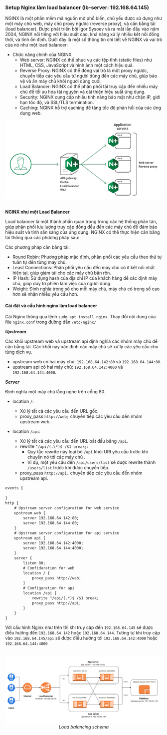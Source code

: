 ### Setup Nginx làm load balancer (lb-server: 192.168.64.145)

NGINX là một phần mềm mã nguồn mở phổ biến, chủ yếu được sử dụng như một máy chủ web, máy chủ proxy ngược (reverse proxy), và cân bằng tải (load balancer). Được phát triển bởi Igor Sysoev và ra mắt lần đầu vào năm 2004, NGINX nổi tiếng với hiệu suất cao, khả năng xử lý nhiều kết nối đồng thời, và tính ổn định. Dưới đây là một số thông tin chi tiết về NGINX và vai trò của nó như một load balancer:

- Chức năng chính của NGINX
  - Web server: NGINX có thể phục vụ các tệp tĩnh (static files) như HTML, CSS, JavaScript và hình ảnh một cách hiệu quả.
  - Reverse Proxy: NGINX có thể đóng vai trò là một proxy ngược, chuyển tiếp các yêu cầu từ người dùng đến các máy chủ, giúp bảo vệ và ẩn máy chủ khỏi người dùng cuối.
  - Load Balancer: NGINX có thể phân phối tải truy cập đến nhiều máy chủ để tối ưu hóa tài nguyên và cải thiện hiệu suất ứng dụng.
  - Security: NGINX cung cấp nhiều tính năng bảo mật như chặn IP, giới hạn tốc độ, và SSL/TLS termination.
  - Caching: NGINX hỗ trợ caching để tăng tốc độ phản hồi của các ứng dụng web.

<div align="center">
  <img width="600" src="../images/nginx.png" alt="Nginx">
</div>
<br>

**NGINX như một Load Balancer**

Load balancer là một thành phần quan trọng trong các hệ thống phân tán, giúp phân phối lưu lượng truy cập đồng đều đến các máy chủ để đảm bảo hiệu suất và tính sẵn sàng của ứng dụng. NGINX có thể thực hiện cân bằng tải thông qua các phương pháp sau:

Các phương pháp cân bằng tải:

- Round Robin: Phương pháp mặc định, phân phối các yêu cầu theo thứ tự tuần tự đến từng máy chủ.
- Least Connections: Phân phối yêu cầu đến máy chủ có ít kết nối nhất hiện tại, giúp giảm tải cho các máy chủ bận rộn.
- IP Hash: Sử dụng hash của địa chỉ IP của khách hàng để xác định máy chủ, giúp duy trì phiên làm việc của người dùng.
- Weight: Định nghĩa trọng số cho mỗi máy chủ, máy chủ có trọng số cao hơn sẽ nhận nhiều yêu cầu hơn.

#### Cài đặt và cấu hình nginx làm load balancer

Cài Nginx thông qua lệnh `sudo apt install nginx`.
Thay đổi nội dung của file `nginx.conf` trong đường dẫn `/etc/nginx/`

**_Upstream_**

Các khối upstream web và upstream api định nghĩa các nhóm máy chủ để cân bằng tải. Các khối này xác định các máy chủ sẽ xử lý các yêu cầu cho từng dịch vụ.

- upstream web có hai máy chủ: `192.168.64.142:80` và `192.168.64.144:80`.
- upstream api có hai máy chủ: `192.168.64.142:4000` và `192.168.64.144:4000`.

**_Server_**

Định nghĩa một máy chủ lắng nghe trên cổng 80.

- location `/`:

  - Xử lý tất cả các yêu cầu đến URL gốc.
  - proxy_pass `http://web;` chuyển tiếp các yêu cầu đến nhóm upstream web.

- location `/api`:

  - Xử lý tất cả các yêu cầu đến URL bắt đầu bằng `/api`.
  - rewrite `^/api/(.\*)$ /$1 break;`:
    - Quy tắc rewrite này loại bỏ `/api` khỏi URI yêu cầu trước khi chuyển nó tới các máy chủ .
    - Ví dụ, một yêu cầu đến `/api/users/list` sẽ được rewrite thành `/users/list` trước khi được chuyển tiếp.
  - proxy_pass `http://api;` chuyển tiếp các yêu cầu đến nhóm upstream api.

```shell
events {

}
http {
    # Upstream server configuration for web service
    upstream web {
        server 192.168.64.142:80;
        server 192.168.64.144:80;
    }
    # Upstream server configuration for api service
    upstream api {
        server 192.168.64.142:4000;
        server 192.168.64.144:4000;
    }
    server {
        listen 80;
        # Confiduration for web
        location / {
            proxy_pass http://web;
        }
        # Configuration for api
        location /api {
            rewrite ^/api/(.*)$ /$1 break;
            proxy_pass http://api;
        }
    }
}
```

Với cấu hình Nginx như trên thì khi truy cập đến `192.168.64.145` sẽ được điều hướng đến `192.168.64.142` hoặc `192.168.64.144`. Tương tự khi truy cập vào `192.168.64.145/api` sẽ được điều hướng tới `192.168.64.142:4000` hoặc `192.168.64.144:4000`

<br>
<div align="center">
  <img width="1000" src="../images/lb-schema.png" alt="Create token">
</div>
<div align="center">
<i>
Load balancing schema
</i>
</div>
<br>
